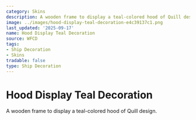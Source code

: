 ```yaml
---
category: Skins
description: A wooden frame to display a teal-colored hood of Quill design.
image: ../images/hood-display-teal-decoration-e4c39137c1.png
last_updated: '2025-09-17'
name: Hood Display Teal Decoration
source: WFCD
tags:
- Ship Decoration
- Skins
tradable: false
type: Ship Decoration
---
```


# Hood Display Teal Decoration

A wooden frame to display a teal-colored hood of Quill design.

